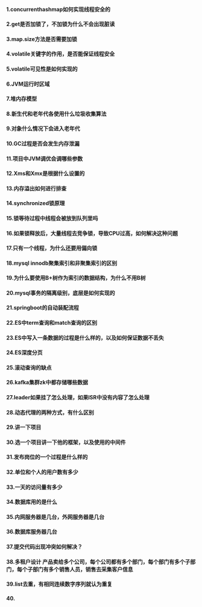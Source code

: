 #### 1.concurrenthashmap如何实现线程安全的
#### 2.get是否加锁了，不加锁为什么不会出现脏读
#### 3.map.size方法是否需要加锁
#### 4.volatile关键字的作用，是否能保证线程安全
#### 5.volatile可见性是如何实现的
#### 6.JVM运行时区域
#### 7.堆内存模型
#### 8.新生代和老年代各使用什么垃圾收集算法
#### 9.对象什么情况下会进入老年代
#### 10.GC过程是否会发生内存泄漏
#### 11.项目中JVM调优会调哪些参数
#### 12.Xms和Xmx是根据什么设置的
#### 13.内存溢出如何进行排查
#### 14.synchronized锁原理
#### 15.锁等待过程中线程会被放到队列里吗
#### 16.如果锁释放后，大量线程去竞争锁，导致CPU过高，如何解决这种问题
#### 17.只有一个线程，为什么还要用偏向锁
#### 18.mysql innodb聚集索引和非聚集索引的区别
#### 19.为什么要使用B+树作为索引的数据结构，为什么不用B树
#### 20.mysql事务的隔离级别，底层是如何实现的
#### 21.springboot的自动装配流程
#### 22.ES中term查询和match查询的区别
#### 23.ES中写入一条数据的过程是什么样的，以及如何保证数据不丢失
#### 24.ES深度分页
#### 25.滚动查询的缺点
#### 26.kafka集群zk中都存储哪些数据
#### 27.leader如果挂了怎么处理，如果ISR中没有内容了怎么处理
#### 28.动态代理的两种方式，有什么区别
#### 29.讲一下项目
#### 30.选一个项目讲一下他的框架，以及使用的中间件
#### 31.发布岗位的一个过程是什么样的
#### 32.单位和个人的用户数有多少
#### 33.一天的访问量有多少
#### 34.数据库用的是什么
#### 35.内网服务器是几台，外网服务器是几台
#### 36.数据库服务器几台
#### 37.提交代码出现冲突如何解决？
#### 38.多租户设计  产品卖给多个公司，每个公司都有多个部门，每个部门有多个子部门，每个子部门有多个销售人员，销售去采集客户信息
#### 39.list去重，有相同连续数字序列就认为重复
#### 40.
